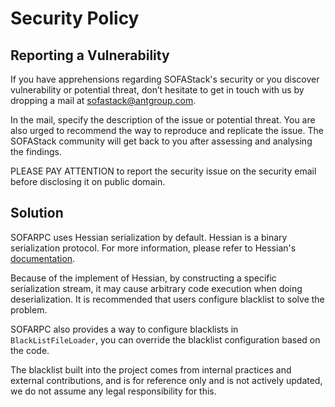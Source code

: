 # Security Policy

## Reporting a Vulnerability

If you have apprehensions regarding SOFAStack's security or you discover vulnerability or potential threat, don’t
hesitate to get in touch with us by dropping a mail at sofastack@antgroup.com.

In the mail, specify the description of the issue or potential threat. You are also urged to recommend the way to
reproduce and replicate the issue. The SOFAStack community will get back to you after assessing and analysing the
findings.

PLEASE PAY ATTENTION to report the security issue on the security email before disclosing it on public domain.

## Solution

SOFARPC uses Hessian serialization by default. Hessian is a binary serialization protocol. For more information, please
refer to Hessian's [documentation](https://github.com/sofastack/sofa-hessian).

Because of the implement of Hessian, by constructing a specific serialization stream, it may cause arbitrary code
execution when doing deserialization. It is recommended that users configure blacklist to solve the problem.

SOFARPC also provides a way to configure blacklists in `BlackListFileLoader`, you can override the blacklist
configuration based on the code.

The blacklist built into the project comes from internal practices and external contributions, and is for reference only
and is not actively updated, we do not assume any legal responsibility for this.